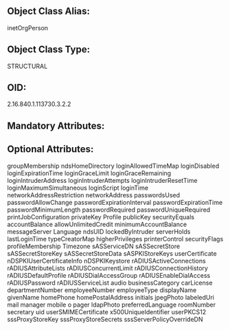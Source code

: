 ## Object Class Alias:
  inetOrgPerson

## Object Class Type:
  STRUCTURAL

## OID:
  2.16.840.1.113730.3.2.2

## Mandatory Attributes:
  

## Optional Attributes:
  groupMembership
  ndsHomeDirectory
  loginAllowedTimeMap
  loginDisabled
  loginExpirationTime
  loginGraceLimit
  loginGraceRemaining
  loginIntruderAddress
  loginIntruderAttempts
  loginIntruderResetTime
  loginMaximumSimultaneous
  loginScript
  loginTime
  networkAddressRestriction
  networkAddress
  passwordsUsed
  passwordAllowChange
  passwordExpirationInterval
  passwordExpirationTime
  passwordMinimumLength
  passwordRequired
  passwordUniqueRequired
  printJobConfiguration
  privateKey
  Profile
  publicKey
  securityEquals
  accountBalance
  allowUnlimitedCredit
  minimumAccountBalance
  messageServer
  Language
  ndsUID
  lockedByIntruder
  serverHolds
  lastLoginTime
  typeCreatorMap
  higherPrivileges
  printerControl
  securityFlags
  profileMembership
  Timezone
  sASServiceDN
  sASSecretStore
  sASSecretStoreKey
  sASSecretStoreData
  sASPKIStoreKeys
  userCertificate
  nDSPKIUserCertificateInfo
  nDSPKIKeystore
  rADIUSActiveConnections
  rADIUSAttributeLists
  rADIUSConcurrentLimit
  rADIUSConnectionHistory
  rADIUSDefaultProfile
  rADIUSDialAccessGroup
  rADIUSEnableDialAccess
  rADIUSPassword
  rADIUSServiceList
  audio
  businessCategory
  carLicense
  departmentNumber
  employeeNumber
  employeeType
  displayName
  givenName
  homePhone
  homePostalAddress
  initials
  jpegPhoto
  labeledUri
  mail
  manager
  mobile
  o
  pager
  ldapPhoto
  preferredLanguage
  roomNumber
  secretary
  uid
  userSMIMECertificate
  x500UniqueIdentifier
  userPKCS12
  sssProxyStoreKey
  sssProxyStoreSecrets
  sssServerPolicyOverrideDN

